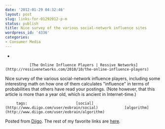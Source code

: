 ```yaml
---
date: '2012-01-29 04:32:46'
layout: post
slug: links-for-01292012-p-m
status: publish
title: Nice survey of the various social-network influence sites
wordpress_id: '4336'
categories:
- Consumer Media
---
```


     
  *      

               [The Online Influence Players | Ressive Networks](http://ressivenetworks.com/2010/10/the-online-influence-players)      

     

Nice survey of the various social-network influence players, including some interesting math on how one of them calculates "influence" in terms of probabilities that others have read your postings.  (Note however, that this article is more than a year old, which is ancient in Internet-time.)

             

         tags:                      [social](http://www.diigo.com/user/eobrain/social)            [algorithm](http://www.diigo.com/user/eobrain/algorithm)

                                       
 

Posted from [Diigo](http://www.diigo.com). The rest of my favorite links are [here](http://www.diigo.com/user/eobrain).
